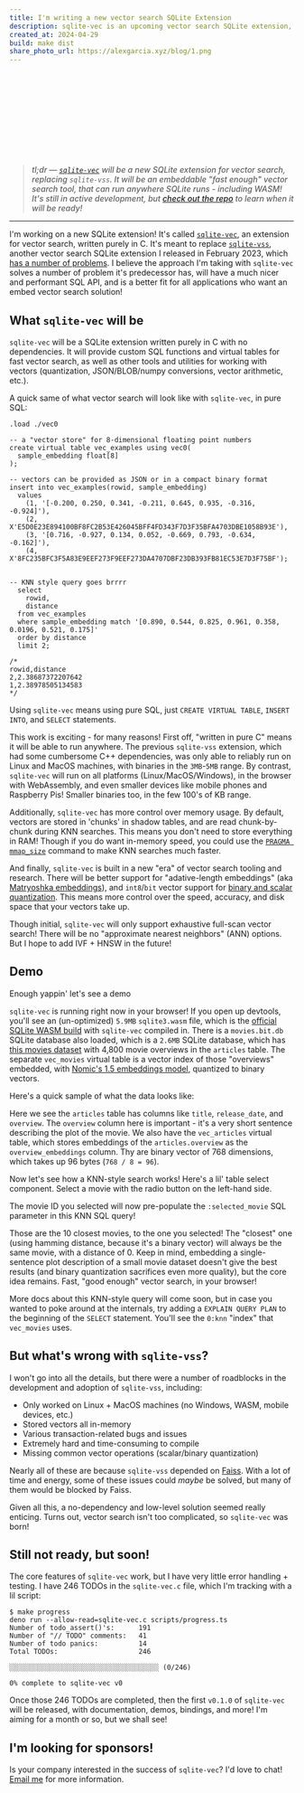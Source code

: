 ```yaml
---
title: I'm writing a new vector search SQLite Extension
description: sqlite-vec is an upcoming vector search SQLite extension, coming soon!
created_at: 2024-04-29
build: make dist
share_photo_url: https://alexgarcia.xyz/blog/1.png
---
```


<script type="module" src="./index.min.js"></script>
<link rel="stylesheet" href="./index.min.css"></link>

<svg id="hero"></svg>

<div class="summary">

> _tl;dr — [`sqlite-vec`](https://github.com/asg017/sqlite-vec) will be a new
> SQLite extension for vector search, replacing `sqlite-vss`. It will be an
> embeddable "fast enough" vector search tool, that can run anywhere SQLite
> runs - including WASM! It's still in active development, but
> [check out the repo](https://github.com/asg017/sqlite-vec) to learn when it
> will be ready!_

---

</div>

<style>
  .summary blockquote {
    font-weight: 500;
  }
</style>

I'm working on a new SQLite extension! It's called
[`sqlite-vec`](https://github.com/asg017/sqlite-vec), an extension for vector
search, written purely in C. It's meant to replace
[`sqlite-vss`](https://github.com/asg017/sqlite-vss), another vector search
SQLite extension I released in February 2023, which
[has a number of problems](#wrong-sqlite-vss). I believe the approach I'm taking
with `sqlite-vec` solves a number of problem it's predecessor has, will have a
much nicer and performant SQL API, and is a better fit for all applications who
want an embed vector search solution!

## What `sqlite-vec` will be

`sqlite-vec` will be a SQLite extension written purely in C with no
dependencies. It will provide custom SQL functions and virtual tables for fast
vector search, as well as other tools and utilities for working with vectors
(quantization, JSON/BLOB/numpy conversions, vector arithmetic, etc.).

A quick same of what vector search will look like with `sqlite-vec`, in pure
SQL:

```sqlite
.load ./vec0

-- a "vector store" for 8-dimensional floating point numbers
create virtual table vec_examples using vec0(
  sample_embedding float[8]
);

-- vectors can be provided as JSON or in a compact binary format
insert into vec_examples(rowid, sample_embedding)
  values
    (1, '[-0.200, 0.250, 0.341, -0.211, 0.645, 0.935, -0.316, -0.924]'),
    (2, X'E5D0E23E894100BF8FC2B53E426045BFF4FD343F7D3F35BFA4703DBE1058B93E'),
    (3, '[0.716, -0.927, 0.134, 0.052, -0.669, 0.793, -0.634, -0.162]'),
    (4, X'8FC235BFC3F5A83E9EEF273F9EEF273DA4707DBF23DB393FB81EC53E7D3F75BF');


-- KNN style query goes brrrr
  select
    rowid,
    distance
  from vec_examples
  where sample_embedding match '[0.890, 0.544, 0.825, 0.961, 0.358, 0.0196, 0.521, 0.175]'
  order by distance
  limit 2;

/*
rowid,distance
2,2.38687372207642
1,2.38978505134583
*/
```

Using `sqlite-vec` means using pure SQL, just `CREATE VIRTUAL TABLE`,
`INSERT INTO`, and `SELECT` statements.

This work is exciting - for many reasons! First off, "written in pure C" means
it will be able to run anywhere. The previous `sqlite-vss` extension, which had
some cumbersome C++ dependencies, was only able to reliably run on Linux and
MacOS machines, with binaries in the `3MB`-`5MB` range. By contrast,
`sqlite-vec` will run on all platforms (Linux/MacOS/Windows), in the browser
with WebAssembly, and even smaller devices like mobile phones and Raspberry Pis!
Smaller binaries too, in the few 100's of KB range.

Additionally, `sqlite-vec` has more control over memory usage. By default,
vectors are stored in 'chunks' in shadow tables, and are read chunk-by-chunk
during KNN searches. This means you don't need to store everything in RAM!
Though if you do want in-memory speed, you could use the
[`PRAGMA mmap_size`](https://www.sqlite.org/pragma.html#pragma_mmap_size)
command to make KNN searches much faster.

And finally, `sqlite-vec` is built in a new "era" of vector search tooling and
research. There will be better support for "adative-length embeddings" (aka
[Matryoshka embeddings](https://huggingface.co/blog/matryoshka)), and
`int8`/`bit` vector support for
[binary and scalar quantization](https://huggingface.co/blog/embedding-quantization).
This means more control over the speed, accuracy, and disk space that your
vectors take up.

Though initial, `sqlite-vec` will only support exhaustive full-scan vector
search! There will be no "approximate nearest neighbors" (ANN) options. But I
hope to add IVF + HNSW in the future!

## Demo

Enough yappin' let's see a demo

`sqlite-vec` is running right now in your browser! If you open up devtools,
you'll see an (un-optimized) `5.9MB` `sqlite3.wasm` file, which is the
[official SQLite WASM build](https://sqlite.org/wasm/doc/trunk/about.md) with
`sqlite-vec` compiled in. There is a `movies.bit.db` SQLite database also
loaded, which is a `2.6MB` SQLite database, which has
[this movies dataset](https://www.kaggle.com/datasets/tmdb/tmdb-movie-metadata?select=tmdb_5000_movies.csv)
with 4,800 movie overviews in the `articles` table. The separate `vec_movies`
virtual table is a vector index of those "overviews" embedded, with
[Nomic's 1.5 embeddings model](https://blog.nomic.ai/posts/nomic-embed-matryoshka),
quantized to binary vectors.

Here's a quick sample of what the data looks like:

<div id="target1"></div>

Here we see the `articles` table has columns like `title`, `release_date`, and
`overview`. The `overview` column here is important - it's a very short sentence
describing the plot of the movie. We also have the `vec_articles` virtual table,
which stores embeddings of the `articles.overview` as the `overview_embeddings`
column. Thy are binary vector of 768 dimensions, which takes up 96 bytes
(`768 / 8 = 96`).

Now let's see how a KNN-style search works! Here's a lil' table select
component. Select a movie with the radio button on the left-hand side.

<div id="target-table"></div>

The movie ID you selected will now pre-populate the `:selected_movie` SQL
parameter in this KNN SQL query!

<div id="target-code"></div>

Those are the 10 closest movies, to the one you selected! The "closest" one
(using hamming distance, because it's a binary vector) will always be the same
movie, with a distance of 0. Keep in mind, embedding a single-sentence plot
description of a small movie dataset doesn't give the best results (and binary
quantization sacrifices even more quality), but the core idea remains. Fast,
"good enough" vector search, in your browser!

More docs about this KNN-style query will come soon, but in case you wanted to
poke around at the internals, try adding a `EXPLAIN QUERY PLAN` to the beginning
of the `SELECT` statement. You'll see the `0:knn` "index" that `vec_movies`
uses.

<h2 id="wrong-sqlite-vss"> But what's wrong with <code>sqlite-vss</code>?</h2>

I won't go into all the details, but there were a number of roadblocks in the
development and adoption of `sqlite-vss`, including:

- Only worked on Linux + MacOS machines (no Windows, WASM, mobile devices, etc.)
- Stored vectors all in-memory
- Various transaction-related bugs and issues
- Extremely hard and time-consuming to compile
- Missing common vector operations (scalar/binary quantization)

Nearly all of these are because `sqlite-vss` depended on
[Faiss](https://github.com/facebookresearch/faiss). With a lot of time and
energy, some of these issues could _maybe_ be solved, but many of them would be
blocked by Faiss.

Given all this, a no-dependency and low-level solution seemed really enticing.
Turns out, vector search isn't too complicated, so `sqlite-vec` was born!

## Still not ready, but soon!

The core features of `sqlite-vec` work, but I have very little error handling +
testing. I have 246 TODOs in the `sqlite-vec.c` file, which I'm tracking with a
lil script:

```
$ make progress
deno run --allow-read=sqlite-vec.c scripts/progress.ts
Number of todo_assert()'s:      191
Number of "// TODO" comments:   41
Number of todo panics:          14
Total TODOs:                    246

░░░░░░░░░░░░░░░░░░░░░░░░░░░░░░░░░░░░░ (0/246)

0% complete to sqlite-vec v0
```

Once those 246 TODOs are completed, then the first `v0.1.0` of `sqlite-vec` will
be released, with documentation, demos, bindings, and more! I'm aiming for a
month or so, but we shall see!

## I'm looking for sponsors!

Is your company interested in the success of `sqlite-vec`? I'd love to chat!
[Email me](https://alexgarcia.xyz/) for more information.
